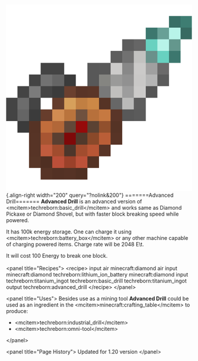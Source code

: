 ![Advanced Drill](/media/mods/techreborn/advanced_drill.png){.align-right width="200" query="?nolink&200"} =======Advanced Drill======= **Advanced Drill** is an advanced version of \<mcitem\>techreborn:basic_drill\</mcitem\> and works same as Diamond Pickaxe or Diamond Shovel, but with faster block breaking speed while powered.

It has 100k energy storage. One can charge it using \<mcitem\>techreborn:battery_box\</mcitem\> or any other machine capable of charging powered items. Charge rate will be 2048 E\\t.

It will cost 100 Energy to break one block.\
\
\<panel title="Recipes"\> \<recipe\> input air minecraft:diamond air input minecraft:diamond techreborn:lithium_ion_battery minecraft:diamond input techreborn:titanium_ingot techreborn:basic_drill techreborn:titanium_ingot output techreborn:advanced_drill \</recipe\> \</panel\>

\<panel title="Uses"\> Besides use as a mining tool **Advanced Drill** could be used as an ingredient in the \<mcitem\>minecraft:crafting_table\</mcitem\> to produce:

- \<mcitem\>techreborn:industrial_drill\</mcitem\>
- \<mcitem\>techreborn:omni-tool\</mcitem\>

\</panel\>

\<panel title="Page History"\> Updated for 1.20 version \</panel\>
